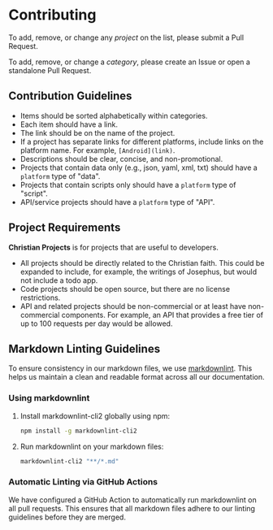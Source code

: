 # Contributing

To add, remove, or change any _project_ on the list, please submit a Pull Request.

To add, remove, or change a _category_, please create an Issue or open a standalone Pull Request.

## Contribution Guidelines

- Items should be sorted alphabetically within categories.
- Each item should have a link.
- The link should be on the name of the project.
- If a project has separate links for different platforms, include links on the platform name. For example, `[Android](link)`.
- Descriptions should be clear, concise, and non-promotional.
- Projects that contain data only (e.g., json, yaml, xml, txt) should have a `platform` type of "data".
- Projects that contain scripts only should have a `platform` type of "script".
- API/service projects should have a `platform` type of "API".

## Project Requirements

**Christian Projects** is for projects that are useful to developers.

- All projects should be directly related to the Christian faith. This could be expanded to include, for example, the writings of Josephus, but would not include a todo app.
- Code projects should be open source, but there are no license restrictions.
- API and related projects should be non-commercial or at least have non-commercial components. For example, an API that provides a free tier of up to 100 requests per day would be allowed.

## Markdown Linting Guidelines

To ensure consistency in our markdown files, we use [markdownlint](https://github.com/DavidAnson/markdownlint). This helps us maintain a clean and readable format across all our documentation.

### Using markdownlint

1. Install markdownlint-cli2 globally using npm:
   ```sh
   npm install -g markdownlint-cli2
   ```

2. Run markdownlint on your markdown files:
   ```sh
   markdownlint-cli2 "**/*.md"
   ```

### Automatic Linting via GitHub Actions

We have configured a GitHub Action to automatically run markdownlint on all pull requests. This ensures that all markdown files adhere to our linting guidelines before they are merged.
